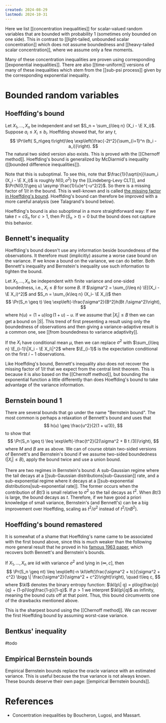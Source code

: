 ```yaml
---
created: 2024-08-29
lastmod: 2024-10-31
---
```


Here we list [[concentration inequalities]] for scalar-valued random variables that are bounded with probability 1 (sometimes only bounded on one side). This in contrast to [[light-tailed, unbounded scalar concentration]] which does not assume boundedness and [[heavy-tailed scalar concentration]], where we assume only a few moments. 

Many of these concentration inequalities are proven using corresponding [[exponential inequalities]]. There are also [[time-uniform]] versions of many of these inequalities which stem from the [[sub-psi process]] given by the corresponding exponential inequality. 

# Bounded random variables 

## Hoeffding's bound 
Let $X_1,\dots,X_n$ be independent and set $S_n = \sum_{i\leq n} (X_i - \E X_i)$. Suppose $a_i\leq X_i\leq b_i$. Hoeffding showed that, for any $t$,  
$$
\Pr\left( S_n\geq t\right)\leq \exp\left(\frac{-2t^2}{\sum_{i=1}^n (b_i - a_i)}\right).
$$
The natural two sided version also exists. This is proved with the [[Chernoff method]]. Hoeffding's bound is generalized by McDiarmid's inequality ([[bounded difference inequalities]]). 

Note that this is suboptimal. To see this, note that $\frac{1}{\sqrt{n}}\sum_i (X_i - \E X_i)$ is roughly $N(0,\sigma^2)$ by the [[Lindeberg-Levy CLT]], and $\Pr(N(0,1)\geq u) \asymp \frac{1}{u}e^{-u^2/2}$. So there is a missing factor of $1/t$ in the  bound. This is well-known and is called [the missing factor in Hoeffding's bound](http://www.numdam.org/item/AIHPB_1995__31_4_689_0.pdf). Hoeffding's bound can therefore be improved with a more careful analysis (see Talagrand's bound below). 

Hoeffding's bound is also suboptimal in a more straightforward way: If we take $t = cS_n$ for $c>1$, then $\Pr(S_n > t) = 0$ but the bound does not capture this behavior. 

## Bennett's inequality 
Hoeffding's bound doesn't use any information beside boundedness of the observations. It therefore must (implicitly) assume a worse case bound on the variance. If we know a bound on the variance, we can do better. Both Bennett's inequality and Bernstein's inequality use such information to tighten the bound. 

Let $X_1,\dots,X_n$ be independent with finite variance and one-sided boundedness, i.e., $X_i\leq B$ for some $B$. If $\sigma^2 = \sum_{i\leq n} \E[(X_i - \E X_i)^2]$ and $S_n = \sum_{k\leq n} (X_i- \E X_i)$ then 
$$
\Pr(S_n \geq t) \leq \exp\left(-\frac{\sigma^2}{B^2}h(Bt /\sigma^2)\right),
$$
where $h(u) = ( 1 + u )\log(1 + u) - u$. If we assume that $|X_i|\leq B$ then we can get a bound on $|S|$. This trend of first presenting a result using only the boundedness of observations and then giving a variance-adaptive result is a common one, see [[from boundedness to variance adaptivity]]. 

If the $X_i$ have conditional mean $\mu$, then we can replace $\sigma^2$ with $\sum_{i\leq n} \E_{i-1}\|X_i - \E X_i\|^2$ where $\E_{i-1}$ is the expectation conditional on the first $i-1$ observations. 

Like Hoeffding's bound, Bennett's inequality also does not recover the missing factor of $1/t$ that we expect from the central limit theorem. This is because it is also based on the [[Chernoff method]], but bounding the exponential function a little differently than does Hoeffding's bound to take advantage of the variance information. 

## Bernstein bound 1 
There are several bounds that go under the name "Bernstein bound". The most common is perhaps a relaxation of Bennett's bound and uses that 
$$
h(u) \geq \frac{u^2}{2(1 + u/3)},
$$
to show that 
$$
\Pr(S_n \geq t) \leq \exp\left(-\frac{t^2}{2(\sigma^2 + B t /3)}\right),
$$
where $M$ and $B$ are as above. We can of course obtain two-sided versions of Bennett's and Bernstein's bound if we assume two-sided boundedness ($|X_i|\leq B$), apply the bound twice and use a union bound. 

There are two regimes in Bernstein's bound: A sub-Gaussian regime where the tail decays at a [[sub-Gaussian distributions|sub-Gaussian]] rate, and a sub-exponential regime where it decays at a [[sub-exponential distributions|sub-exponential rate]]. The former occurs when the contribution of $B t/3$ is small relative to $\sigma^2$ so the tail decays as $t^2$. When $B t/3$ is large, the bound decays as $t$. Therefore, if we have good a priori knowledge of small variance, Bernstein's (and Bennett's) can be a big improvement over Hoeffding, scaling as $t^2/\sigma^2$ instead of $t^2/(nB^2)$.  

## Hoeffding's bound remastered 
It is somewhat of a shame that Hoeffding's name came to be associated with the first bound above, since this is much weaker than the following more general result that he proved in his [famous 1963 paper](https://www.jstor.org/stable/2282952), which recovers both Bennett's and Bernstein's bounds. 

If $X_1,\dots,X_n$ are iid with variance $\sigma^2$ and lying in $(\infty, c]$, then 
$$
\Pr(S_n \geq nt) \leq \exp\left(-n \kl\left(\frac{\sigma^2 + tc}{\sigma^2 + c^2} \bigg \| \frac{\sigma^2}{\sigma^2 + c^2}\right)\right), \quad t\leq c,
$$
where $\kl$ denotes the binary entropy function: $\kl(p\| q) = p\log\frac{p}{q} + (1-p)\log\frac{1-p}{1-q}$. If $p>1$ we interpret $\kl(p\|q)$ as infinity, meaning the bound cuts off at that point. Thus, this bound circumvents one of the drawbacks mentioned above. 

This is the sharpest bound using the [[Chernoff method]]. We can recover the first Hoeffding bound by assuming worst-case variance. 

## Bentkus' inequality 
#todo 

## Empirical Bernstein bounds 
Empirical Bernstein bounds replace the oracle variance with an estimated variance. This is useful because the true variance is not always known. These bounds deserve their own page: [[empirical Bernstein bounds]]. 

# References 
- Concentration inequalities by Boucheron, Lugosi, and Massart. 